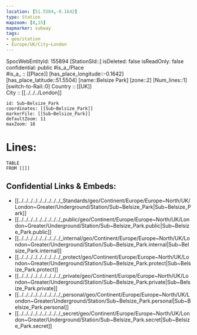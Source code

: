 ```yaml
---
location: [51.5504,-0.1642] 
type: Station 
mapzoom: [8,15] 
mapmarker: subway 
tags:
- geo/station
- Europe/UK/City~London
---
```

SpocWebEntityId: 155894
[StationSId::] 
isDeleted: false
isReadOnly: false
confidential: public
#is_a_/Place  
#is_a_ :: [[Place]] 
[has_place_longitude::-0.1642] 
[has_place_latitude::51.5504] 
[name::Belsize Park] 
[zone::2] 
[Num_lines::1] 
[switch-to-Rail::0] 
Country :: [[UK]]  
City :: [[../../../London]]  


```leaflet
id: Sub~Belsize_Park
coordinates: [[Sub~Belsize_Park]] 
markerFile: [[Sub~Belsize_Park]] 
defaultZoom: 11 
maxZoom: 18
```


# Lines: 
```dataview
TABLE 
FROM [[]] 
```

## Confidential Links & Embeds: 
- [[../../../../../../../../../_Standards/geo/Continent/Europe/Europe~North/UK/London~Greater/Underground/Station/Sub~Belsize_Park|Sub~Belsize_Park]] 
- [[../../../../../../../../../_public/geo/Continent/Europe/Europe~North/UK/London~Greater/Underground/Station/Sub~Belsize_Park.public|Sub~Belsize_Park.public]] 
- [[../../../../../../../../../_internal/geo/Continent/Europe/Europe~North/UK/London~Greater/Underground/Station/Sub~Belsize_Park.internal|Sub~Belsize_Park.internal]] 
- [[../../../../../../../../../_protect/geo/Continent/Europe/Europe~North/UK/London~Greater/Underground/Station/Sub~Belsize_Park.protect|Sub~Belsize_Park.protect]] 
- [[../../../../../../../../../_private/geo/Continent/Europe/Europe~North/UK/London~Greater/Underground/Station/Sub~Belsize_Park.private|Sub~Belsize_Park.private]] 
- [[../../../../../../../../../_personal/geo/Continent/Europe/Europe~North/UK/London~Greater/Underground/Station/Sub~Belsize_Park.personal|Sub~Belsize_Park.personal]] 
- [[../../../../../../../../../_secret/geo/Continent/Europe/Europe~North/UK/London~Greater/Underground/Station/Sub~Belsize_Park.secret|Sub~Belsize_Park.secret]] 
